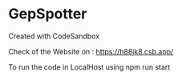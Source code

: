 # GepSpotter
Created with CodeSandbox

Check of the Website on : https://h88jk8.csb.app/

To run the code in LocalHost using npm run start
